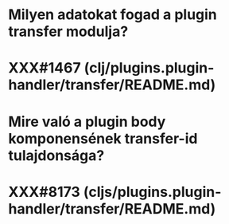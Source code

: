 
# Milyen adatokat fogad a plugin transfer modulja?
# XXX#1467 (clj/plugins.plugin-handler/transfer/README.md)  



# Mire való a plugin body komponensének transfer-id tulajdonsága?
# XXX#8173 (cljs/plugins.plugin-handler/transfer/README.md)
